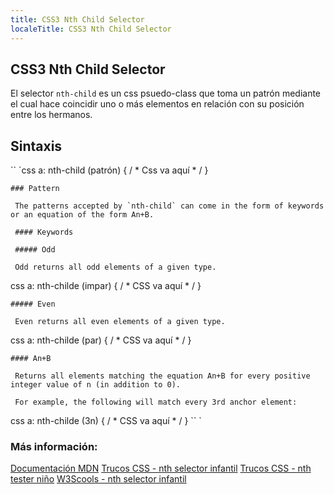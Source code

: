 ```yaml
---
title: CSS3 Nth Child Selector
localeTitle: CSS3 Nth Child Selector
---
```

## CSS3 Nth Child Selector

El selector `nth-child` es un css psuedo-class que toma un patrón mediante el cual hace coincidir uno o más elementos en relación con su posición entre los hermanos.

## Sintaxis

\`\` \`css a: nth-child (patrón) { / \* Css va aquí \* / }
```
### Pattern 
 
 The patterns accepted by `nth-child` can come in the form of keywords or an equation of the form An+B. 
 
 #### Keywords 
 
 ##### Odd 
 
 Odd returns all odd elements of a given type. 
```

css a: nth-childe (impar) { / \* CSS va aquí \* / }
```
##### Even 
 
 Even returns all even elements of a given type. 
```

css a: nth-childe (par) { / \* CSS va aquí \* / }
```
#### An+B 
 
 Returns all elements matching the equation An+B for every positive integer value of n (in addition to 0). 
 
 For example, the following will match every 3rd anchor element: 
```

css a: nth-childe (3n) { / \* CSS va aquí \* / } \`\` \`

### Más información:

[Documentación MDN](https://developer.mozilla.org/en-US/docs/Web/CSS/%3Anth-child) [Trucos CSS - nth selector infantil](https://css-tricks.com/almanac/selectors/n/nth-child/) [Trucos CSS - nth tester niño](https://css-tricks.com/examples/nth-child-tester/) [W3Scools - nth selector infantil](https://www.w3schools.com/cssref/sel_nth-child.asp)